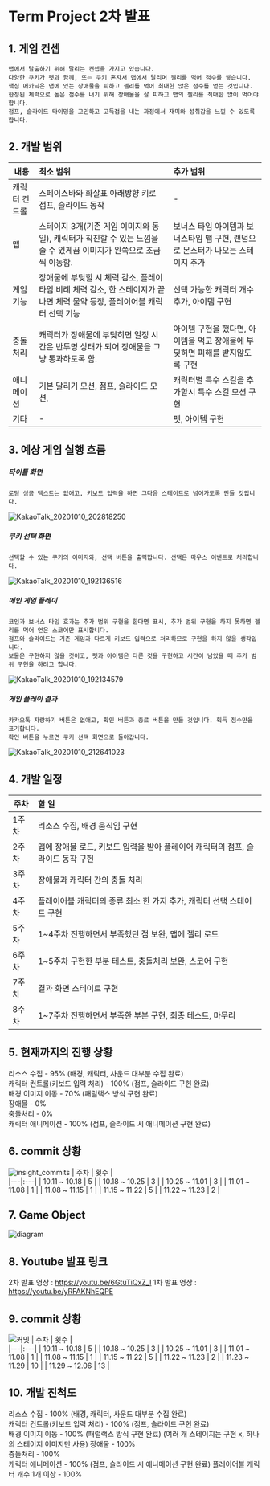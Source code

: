 # Term Project 2차 발표  

## 1. 게임 컨셉   
```
맵에서 탈출하기 위해 달리는 컨셉을 가지고 있습니다. 
다양한 쿠키가 펫과 함께, 또는 쿠키 혼자서 맵에서 달리며 젤리를 먹어 점수를 쌓습니다.
핵심 메카닉은 맵에 있는 장애물을 피하고 젤리를 먹어 최대한 많은 점수를 얻는 것입니다.
한정된 체력으로 높은 점수를 내기 위해 장애물을 잘 피하고 맵의 젤리를 최대한 많이 먹어야 합니다.
점프, 슬라이드 타이밍을 고민하고 고득점을 내는 과정에서 재미와 성취감을 느낄 수 있도록 합니다.
```

## 2. 개발 범위  
| 내용 | 최소 범위 | 추가 범위 |
|---|:---|:---|
|캐릭터 컨트롤 | 스페이스바와 화살표 아래방향 키로 점프, 슬라이드 동작 | -|
|맵 | 스테이지 3개(기존 게임 이미지와 동일), 캐릭터가 직진할 수 있는 느낌을 줄 수 있게끔 이미지가 왼쪽으로 조금씩 이동함. | 보너스 타임 아이템과 보너스타임 맵 구현, 랜덤으로 몬스터가 나오는 스테이지 추가 |
|게임 기능| 장애물에 부딪힐 시 체력 감소, 플레이 타임 비례 체력 감소, 한 스테이지가 끝나면 체력 물약 등장, 플레이어블 캐릭터 선택 기능 | 선택 가능한 캐릭터 개수 추가, 아이템 구현|
|충돌 처리| 캐릭터가 장애물에 부딪히면 일정 시간은 반투명 상태가 되어 장애물을 그냥 통과하도록 함. | 아이템 구현을 했다면, 아이템을 먹고 장애물에 부딪히면 피해를 받지않도록 구현|
|애니메이션| 기본 달리기 모션, 점프, 슬라이드 모션,  | 캐릭터별 특수 스킬을 추가할시 특수 스킬 모션 구현|
|기타| - | 펫, 아이템 구현|


## 3. 예상 게임 실행 흐름  
##### 타이틀 화면  
```
로딩 성공 텍스트는 없애고, 키보드 입력을 하면 그다음 스테이트로 넘어가도록 만들 것입니다.
```
![KakaoTalk_20201010_202818250](https://user-images.githubusercontent.com/71144692/95653947-77720500-0b37-11eb-9b3b-a21b636327fd.jpg)  

##### 쿠키 선택 화면
```
선택할 수 있는 쿠키의 이미지와, 선택 버튼을 출력합니다. 선택은 마우스 이벤트로 처리합니다.
```
![KakaoTalk_20201010_192136516](https://user-images.githubusercontent.com/71144692/95653949-7b058c00-0b37-11eb-8ac9-f616a7ea1691.jpg)  

##### 메인 게임 플레이
```
코인과 보너스 타임 효과는 추가 범위 구현을 한다면 표시, 추가 범위 구현을 하지 못하면 젤리를 먹어 얻은 스코어만 표시합니다.  
점프와 슬라이드는 기존 게임과 다르게 키보드 입력으로 처리하므로 구현을 하지 않을 생각입니다.  
보물은 구현하지 않을 것이고, 펫과 아이템은 다른 것을 구현하고 시간이 남았을 때 추가 범위 구현을 하려고 합니다.
```
![KakaoTalk_20201010_192134579](https://user-images.githubusercontent.com/71144692/95653950-7c36b900-0b37-11eb-81e9-b1161be2c9f3.jpg)  

##### 게임 플레이 결과
```
카카오톡 자랑하기 버튼은 없애고, 확인 버튼과 종료 버튼을 만들 것입니다. 획득 점수만을 표기합니다.  
확인 버튼을 누르면 쿠키 선택 화면으로 돌아갑니다.
```
![KakaoTalk_20201010_212641023](https://user-images.githubusercontent.com/71144692/95655024-6dec9b00-0b3f-11eb-8c46-082cd6d428af.jpg)

## 4. 개발 일정  
| 주차 | 할 일 |  
|---|:---|
| 1주차 | 리소스 수집, 배경 움직임 구현|
| 2주차 | 맵에 장애물 로드, 키보드 입력을 받아 플레이어 캐릭터의 점프, 슬라이드 동작 구현|
| 3주차 | 장애물과 캐릭터 간의 충돌 처리|
| 4주차 | 플레이어블 캐릭터의 종류 최소 한 가지 추가, 캐릭터 선택 스테이트 구현|
| 5주차 | 1~4주차 진행하면서 부족했던 점 보완, 맵에 젤리 로드|
| 6주차 | 1~5주차 구현한 부분 테스트, 충돌처리 보완, 스코어 구현 |
| 7주차 | 결과 화면 스테이트 구현|
| 8주차 | 1~7주차 진행하면서 부족한 부분 구현, 최종 테스트, 마무리|

## 5. 현재까지의 진행 상황
리소스 수집 - 95% (배경, 캐릭터, 사운드 대부분 수집 완료)     
캐릭터 컨트롤(키보드 입력 처리) - 100% (점프, 슬라이드 구현 완료)    
배경 이미지 이동 - 70% (패럴랙스 방식 구현 완료)    
장애물 - 0%  
충돌처리 - 0%  
캐릭터 애니메이션 - 100% (점프, 슬라이드 시 애니메이션 구현 완료)    

## 6. commit 상황
![insight_commits](https://user-images.githubusercontent.com/71144692/99966015-092c8d80-2dd9-11eb-8ea7-8e032d0d83b3.PNG)
| 주차 | 횟수 |  
|---|:---|
| 10.11 ~ 10.18 | 5 |
| 10.18 ~ 10.25 | 3 |
| 10.25 ~ 11.01 | 3 |
| 11.01 ~ 11.08 | 1 |
| 11.08 ~ 11.15 | 1 |
| 11.15 ~ 11.22 | 5 |
| 11.22 ~ 11.23 | 2 |

## 7. Game Object  
![diagram](https://user-images.githubusercontent.com/71144692/99967924-d041e800-2ddb-11eb-9061-8f446fc48020.PNG)

## 8. Youtube 발표 링크
2차 발표 영상 : https://youtu.be/6GtuTiQxZ_I
1차 발표 영상 : https://youtu.be/yRFAKNhEQPE

## 9. commit 상황
![커밋](https://user-images.githubusercontent.com/71144692/101364504-fd1af280-38e5-11eb-99dc-cc402fc6dfc4.PNG)
| 주차 | 횟수 |  
|---|:---|
| 10.11 ~ 10.18 | 5 |
| 10.18 ~ 10.25 | 3 |
| 10.25 ~ 11.01 | 3 |
| 11.01 ~ 11.08 | 1 |
| 11.08 ~ 11.15 | 1 |
| 11.15 ~ 11.22 | 5 |
| 11.22 ~ 11.23 | 2 |
| 11.23 ~ 11.29 | 10 |
| 11.29 ~ 12.06 | 13 |

## 10. 개발 진척도
리소스 수집 - 100% (배경, 캐릭터, 사운드 대부분 수집 완료)     
캐릭터 컨트롤(키보드 입력 처리) - 100% (점프, 슬라이드 구현 완료)    
배경 이미지 이동 - 100% (패럴랙스 방식 구현 완료)
(여러 개 스테이지는 구현 x, 하나의 스테이지 이미지만 사용)
장애물 - 100%  
충돌처리 - 100%  
캐릭터 애니메이션 - 100% (점프, 슬라이드 시 애니메이션 구현 완료)
플레이어블 캐릭터 개수 1개 이상 - 100%
